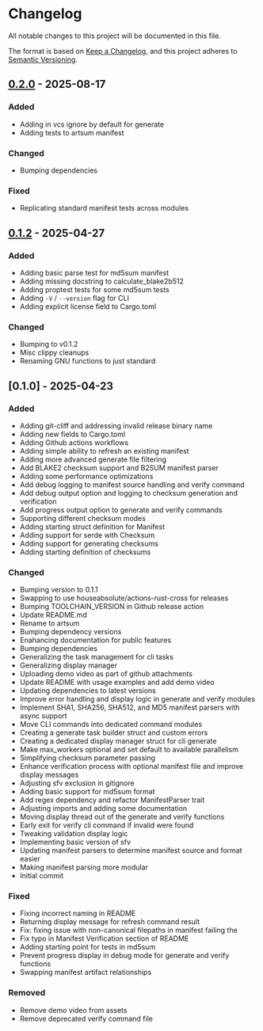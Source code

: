 # Changelog

All notable changes to this project will be documented in this file.

The format is based on [Keep a Changelog](https://keepachangelog.com/en/1.0.0/),
and this project adheres to [Semantic Versioning](https://semver.org/spec/v2.0.0.html).

## [0.2.0] - 2025-08-17

### Added

- Adding in vcs ignore by default for generate
- Adding tests to artsum manifest

### Changed

- Bumping dependencies

### Fixed

- Replicating standard manifest tests across modules

## [0.1.2] - 2025-04-27

### Added

- Adding basic parse test for md5sum manifest
- Adding missing docstring to calculate_blake2b512
- Adding proptest tests for some md5sum tests
- Adding `-V` / `--version` flag for CLI
- Adding explicit license field to Cargo.toml

### Changed

- Bumping to v0.1.2
- Misc clippy cleanups
- Renaming GNU functions to just standard

## [0.1.0] - 2025-04-23

### Added

- Adding git-cliff and addressing invalid release binary name
- Adding new fields to Cargo.toml
- Adding Github actions workflows
- Adding simple ability to refresh an existing manifest
- Adding more advanced generate file filtering
- Add BLAKE2 checksum support and B2SUM manifest parser
- Adding some performance optimizations
- Add debug logging to manifest source handling and verify command
- Add debug output option and logging to checksum generation and verification
- Add progress output option to generate and verify commands
- Supporting different checksum modes
- Adding starting struct definition for Manifest
- Adding support for serde with Checksum
- Adding support for generating checksums
- Adding starting definition of checksums

### Changed

- Bumping version to 0.1.1
- Swapping to use houseabsolute/actions-rust-cross for releases
- Bumping TOOLCHAIN_VERSION in Github release action
- Update README.md
- Rename to artsum
- Bumping dependency versions
- Enahancing documentation for public features
- Bumping dependencies
- Generalizing the task management for cli tasks
- Generalizing display manager
- Uploading demo video as part of github attachments
- Update README with usage examples and add demo video
- Updating dependencies to latest versions
- Improve error handling and display logic in generate and verify modules
- Implement SHA1, SHA256, SHA512, and MD5 manifest parsers with async support
- Move CLI commands into dedicated command modules
- Creating a generate task builder struct and custom errors
- Creating a dedicated display manager struct for cli generate
- Make max_workers optional and set default to available parallelism
- Simplifying checksum parameter passing
- Enhance verification process with optional manifest file and improve display messages
- Adjusting sfv exclusion in gitignore
- Adding basic support for md5sum format
- Add regex dependency and refactor ManifestParser trait
- Adjusting imports and adding some documentation
- Moving display thread out of the generate and verify functions
- Early exit for verify cli command if invalid were found
- Tweaking validation display logic
- Implementing basic version of sfv
- Updating manifest parsers to determine manifest source and format easier
- Making manifest parsing more modular
- Initial commit

### Fixed

- Fixing incorrect naming in README
- Returning display message for refresh command result
- Fix: fixing issue with non-canonical filepaths in manifest failing the
- Fix typo in Manifest Verification section of README
- Adding starting point for tests in md5sum
- Prevent progress display in debug mode for generate and verify functions
- Swapping manifest artifact relationships

### Removed

- Remove demo video from assets
- Remove deprecated verify command file

[0.2.0]: https://github.com/stephen-bunn/artsum/compare/v0.1.2..0.2.0
[0.1.2]: https://github.com/stephen-bunn/artsum/compare/v0.1.0..v0.1.2

<!-- generated by git-cliff -->
